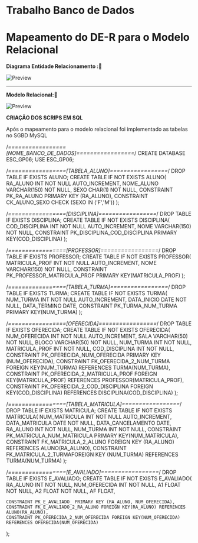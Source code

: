 # Trabalho Banco de Dados

 
<h1>Mapeamento do DE-R para o Modelo Relacional</h1>


**Diagrama Entidade Relacionamento :💾**
 
![Preview](https://github.com/silassanttos/Trabalho-Banco-de-Dados/blob/main/Mapeamento%20DE-R%20para%20o%20Modelo%20Relacional/Mapeamento%20DE-R%20para%20o%20Modelo%20Relacional/Mapeamento_DER.png)
<hr>

**Modelo Relacional:💾**

![Preview](https://github.com/silassanttos/Trabalho-Banco-de-Dados/blob/main/Mapeamento%20DE-R%20para%20o%20Modelo%20Relacional/Mapeamento%20DE-R%20para%20o%20Modelo%20Relacional/Modelo_Relacional.png)



**CRIAÇÃO DOS SCRIPS EM SQL**
<P>Após o mapeamento para o modelo relacional foi implementado as tabelas no SGBD MySQL </P>

/*=================[NOME_BANCO_DE_DADOS]=================*/
CREATE DATABASE ESC_GP06;
USE ESC_GP06;


/*=================[TABELA_ALUNO]=================*/
DROP TABLE IF EXISTS ALUNO;
CREATE TABLE IF NOT EXISTS ALUNO(
    RA_ALUNO			INT     	    NOT NULL    AUTO_INCREMENT,
    NOME_ALUNO  		VARCHAR(150) 	NOT NULL,
    SEXO 			    CHAR(1) 	    NOT NULL,
    CONSTRAINT PK_RA_ALUNO PRIMARY KEY (RA_ALUNO),
    CONSTRAINT CK_ALUNO_SEXO CHECK (SEXO IN ('F','M'))
    );


/*=================[DISCIPLINA]=================*/
DROP TABLE IF EXISTS DISCIPLINA;
CREATE TABLE IF NOT EXISTS DISCIPLINA(
	COD_DISCIPLINA		INT		        NOT NULL AUTO_INCREMENT,
    	NOME			VARCHAR(150)	NOT NULL,
    CONSTRAINT PK_DISCIPLINA_COD_DISCIPLINA PRIMARY KEY(COD_DISCIPLINA)
);



/*=================[PROFESSOR]=================*/
DROP TABLE IF EXISTS PROFESSOR;
CREATE TABLE IF NOT EXISTS PROFESSOR(
	MATRICULA_PROF 	INT 		    NOT NULL AUTO_INCREMENT,
    	NOME 		VARCHAR(150) 	NOT NULL,
    CONSTRAINT PK_PROFESSOR_MATRICULA_PROF PRIMARY KEY(MATRICULA_PROF)
);


/*=================[TABELA_TURMA]=================*/
DROP TABLE IF EXISTS TURMA;
CREATE TABLE IF NOT EXISTS TURMA(
    NUM_TURMA               INT	    NOT NULL	AUTO_INCREMENT,
    DATA_INICIO             DATE	NOT NULL,
    DATA_TERMINO            DATE,
  		CONSTRAINT PK_TURMA_NUM_TURMA PRIMARY KEY(NUM_TURMA)
);



/*=================[OFERECIDA]=================*/
DROP TABLE IF EXISTS OFERECIDA;
CREATE TABLE IF NOT EXISTS OFERECIDA(
	NUM_OFERECIDA	    INT		    NOT NULL	AUTO_INCREMENT,
	SALA		        VARCHAR(50)	NOT NULL,
    	BLOCO		    VARCHAR(50)	NOT NULL,
    	NUM_TURMA	    INT		    NOT NULL,
    	MATRICULA_PROF	INT		    NOT NULL,
    	COD_DISCIPLINA	INT		    NOT NULL,
  CONSTRAINT PK_OFERECIDA_NUM_OFERECIDA PRIMARY KEY (NUM_OFERECIDA),
	CONSTRAINT FK_OFERECIDA_2_NUM_TURMA FOREIGN KEY(NUM_TURMA) REFERENCES TURMA(NUM_TURMA),
	CONSTRAINT PK_OFERECIDA_2_MATRICULA_PROF FOREIGN KEY(MATRICULA_PROF) REFERENCES PROFESSOR(MATRICULA_PROF),
	CONSTRAINT PK_OFERECIDA_2_COD_DISCIPLINA FOREIGN KEY(COD_DISCIPLINA) REFERENCES DISCIPLINA(COD_DISCIPLINA)
);



/*=================[TABELA_MATRICULA]=================*/
DROP TABLE IF EXISTS MATRICULA;
CREATE TABLE IF NOT EXISTS MATRICULA(
    NUM_MATRICULA       INT     NOT NULL	AUTO_INCREMENT,
    DATA_MATRICULA      DATE    NOT NULL,
    DATA_CANCELAMENTO	DATE,
    RA_ALUNO			INT		NOT NULL,
    NUM_TURMA			INT		NOT NULL,
    CONSTRAINT PK_MATRICULA_NUM_MATRICULA PRIMARY KEY(NUM_MATRICULA),
    CONSTRAINT FK_MATRICULA_2_ALUNO FOREIGN KEY (RA_ALUNO) REFERENCES ALUNO(RA_ALUNO),
	CONSTRAINT FK_MATRICULA_2_TURMAFOREIGN KEY (NUM_TURMA) REFERENCES TURMA(NUM_TURMA)
);


/*=================[E_AVALIADO]=================*/
DROP TABLE IF EXISTS E_AVALIADO;
CREATE TABLE IF NOT EXISTS E_AVALIADO(
		RA_ALUNO            INT 	NOT NULL,
    	NUM_OFERECIDA       INT 	NOT NULL,
    	A1					FLOAT 	NOT NULL,
    	A2					FLOAT 	NOT NULL,
    	AF					FLOAT,
	
    CONSTRAINT PK_E_AVALIADO_ PRIMARY KEY (RA_ALUNO, NUM_OFERECIDA),
	CONSTRAINT FK_E_AVALIADO_2_RA_ALUNO FOREIGN KEY(RA_ALUNO) REFERENCES ALUNO(RA_ALUNO),
	CONSTRAINT PK_OFERECIDA_2_NUM_OFERECIDA FOREIGN KEY(NUM_OFERECIDA) REFERENCES OFERECIDA(NUM_OFERECIDA)
);
